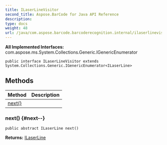 ```yaml
---
title: ILaserLineVisitor
second_title: Aspose.BarCode for Java API Reference
description: 
type: docs
weight: 48
url: /java/com.aspose.barcode.barcoderecognition.internal/ilaserlinevisitor/
---
```

**All Implemented Interfaces:**
com.aspose.ms.System.Collections.Generic.IGenericEnumerator
```
public interface ILaserLineVisitor extends System.Collections.Generic.IGenericEnumerator<ILaserLine>
```
## Methods

| Method | Description |
| --- | --- |
| [next()](#next--) |  |
### next() {#next--}
```
public abstract ILaserLine next()
```




**Returns:**
[ILaserLine](../../com.aspose.barcode.barcoderecognition.internal/ilaserline)
